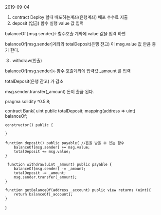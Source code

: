 2019-09-04

1. contract Deploy  할때 배포하는계좌(은행계좌) 배포 수수료 지출
2. deposit (입금) 함수 실행 value 값 입력

balanceOf [msg.sender]<-함수호출 계좌에 value 값을 입력 하면 

balanceOf[msg.sender]계좌와  totalDeposit(은행 잔고) 이 msg.value 값 만큼 증가 한다.



​	3 . withdraw(인출) 

balanceOf[msg.sender]<-함수 호출계좌에 입력값 _amount 를 입력

totalDeposit(은행 잔고) 가 감소

msg.sender.transfer(_amount) 돈이 출금 된다.





pragma solidity ^0.5.8;

contract Bank{
    uint public totalDeposit;
    mapping(address => uint) balanceOf;

    constructor() public {
    
    }
    
    function deposit() public payable{ //돈을 받을 수 있는 함수
        balanceOf[msg.sender] += msg.value;
        totalDeposit += msg.value;
    }
    
     function withdraw(uint _amount) public payable {
        balanceOf[msg.sender] -= _amount;
        totalDeposit -= _amount;
        msg.sender.transfer(_amount);
    }
    
    function getBalanceOf(address _account) public view returns (uint){ 
        return balanceOf[_account];
    }
}
